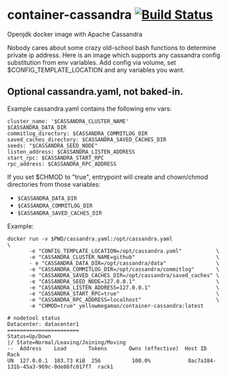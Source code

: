 # container-cassandra [![Build Status](https://cloud.drone.io/api/badges/yellowmegaman/container-cassandra/status.svg)](https://cloud.drone.io/yellowmegaman/container-cassandra)

Openjdk docker image with Apache Cassandra

Nobody cares about some crazy old-school bash functions to determine private ip address. Here is an image which supports any cassandra config substitution from env variables.
Add config via volume, set $CONFIG_TEMPLATE_LOCATION and any variables you want.

## Optional cassandra.yaml, not baked-in.

Example cassandra.yaml contains the following env vars:
```
cluster_name: '$CASSANDRA_CLUSTER_NAME'
$CASSANDRA_DATA_DIR
commitlog_directory: $CASSANDRA_COMMITLOG_DIR
saved_caches_directory: $CASSANDRA_SAVED_CACHES_DIR
seeds: "$CASSANDRA_SEED_NODE"
listen_address: $CASSANDRA_LISTEN_ADDRESS
start_rpc: $CASSANDRA_START_RPC
rpc_address: $CASSANDRA_RPC_ADDRESS
```

If you set $CHMOD to "true", entrypoint will create and chown/chmod directories from those variables: 
- `$CASSANDRA_DATA_DIR`
- `$CASSANDRA_COMMITLOG_DIR` 
- `$CASSANDRA_SAVED_CACHES_DIR`

Example:

```console
docker run -v $PWD/cassandra.yaml:/opt/cassandra.yaml                  \
	   -e "CONFIG_TEMPLATE_LOCATION=/opt/cassandra.yaml"           \
	   -e "CASSANDRA_CLUSTER_NAME=github"                          \
	   - e "CASSANDRA_DATA_DIR=/opt/cassandra/data"                \
	   -e "CASSANDRA_COMMITLOG_DIR=/opt/cassandra/commitlog"       \
	   -e "CASSANDRA_SAVED_CACHES_DIR=/opt/cassandra/saved_caches" \
	   -e "CASSANDRA_SEED_NODE=127.0.0.1"                          \
	   -e "CASSANDRA_LISTEN_ADDRESS=127.0.0.1"                     \
	   -e "CASSANDRA_START_RPC=true"                               \
	   -e "CASSANDRA_RPC_ADDRESS=localhost"                        \
	   -e "CHMOD=true" yellowmegaman/container-cassandra:latest
```

```console
# nodetool status
Datacenter: datacenter1
=======================
Status=Up/Down
|/ State=Normal/Leaving/Joining/Moving
--  Address    Load       Tokens       Owns (effective)  Host ID                               Rack
UN  127.0.0.1  103.73 KiB  256          100.0%            8ac7a384-131b-45a3-969c-0de86fc017f7  rack1
```
